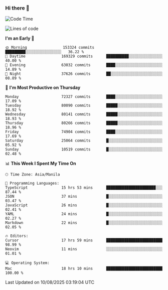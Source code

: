 ### Hi there 👋

<!--START_SECTION:waka-->
![Code Time](http://img.shields.io/badge/Code%20Time-6%2C173%20hrs%2025%20mins-blue)

![Lines of code](https://img.shields.io/badge/From%20Hello%20World%20I%27ve%20Written-144.3%20million%20lines%20of%20code-blue)

**I'm an Early 🐤** 

```text
🌞 Morning                153324 commits      █████████░░░░░░░░░░░░░░░░   36.22 % 
🌆 Daytime                169329 commits      ██████████░░░░░░░░░░░░░░░   40.00 % 
🌃 Evening                63032 commits       ████░░░░░░░░░░░░░░░░░░░░░   14.89 % 
🌙 Night                  37626 commits       ██░░░░░░░░░░░░░░░░░░░░░░░   08.89 % 
```
📅 **I'm Most Productive on Thursday** 

```text
Monday                   72327 commits       ████░░░░░░░░░░░░░░░░░░░░░   17.09 % 
Tuesday                  80090 commits       █████░░░░░░░░░░░░░░░░░░░░   18.92 % 
Wednesday                80141 commits       █████░░░░░░░░░░░░░░░░░░░░   18.93 % 
Thursday                 80266 commits       █████░░░░░░░░░░░░░░░░░░░░   18.96 % 
Friday                   74904 commits       ████░░░░░░░░░░░░░░░░░░░░░   17.69 % 
Saturday                 25064 commits       █░░░░░░░░░░░░░░░░░░░░░░░░   05.92 % 
Sunday                   10519 commits       █░░░░░░░░░░░░░░░░░░░░░░░░   02.48 % 
```


📊 **This Week I Spent My Time On** 

```text
🕑︎ Time Zone: Asia/Manila

💬 Programming Languages: 
TypeScript               15 hrs 53 mins      ██████████████████████░░░   87.44 % 
JSON                     37 mins             █░░░░░░░░░░░░░░░░░░░░░░░░   03.47 % 
JavaScript               26 mins             █░░░░░░░░░░░░░░░░░░░░░░░░   02.41 % 
YAML                     24 mins             █░░░░░░░░░░░░░░░░░░░░░░░░   02.27 % 
Markdown                 22 mins             █░░░░░░░░░░░░░░░░░░░░░░░░   02.05 % 

🔥 Editors: 
Cursor                   17 hrs 59 mins      █████████████████████████   98.99 % 
Neovim                   11 mins             ░░░░░░░░░░░░░░░░░░░░░░░░░   01.01 % 

💻 Operating System: 
Mac                      18 hrs 10 mins      █████████████████████████   100.00 % 
```


 Last Updated on 10/08/2025 03:19:04 UTC
<!--END_SECTION:waka-->


<!--
**rad182/rad182** is a ✨ _special_ ✨ repository because its `README.md` (this file) appears on your GitHub profile.

Here are some ideas to get you started:

- 🔭 I’m currently working on ...
- 🌱 I’m currently learning ...
- 👯 I’m looking to collaborate on ...
- 🤔 I’m looking for help with ...
- 💬 Ask me about ...
- 📫 How to reach me: ...
- 😄 Pronouns: ...
- ⚡ Fun fact: ...
-->
